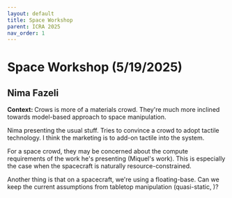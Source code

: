 ```yaml
---
layout: default
title: Space Workshop
parent: ICRA 2025
nav_order: 1
---
```


# Space Workshop (5/19/2025)

## Nima Fazeli

<b> Context: </b> Crows is more of a materials crowd. They're much more inclined towards model-based approach to space manipulation.

Nima presenting the usual stuff. Tries to convince a crowd to adopt tactile technology. I think the marketing is to add-on tactile into the system.

For a space crowd, they may be concerned about the compute requirements of the work he's presenting (Miquel's work). This is especially the case when the spacecraft is naturally resource-constrained. 

Another thing is that on a spacecraft, we're using a floating-base. Can we keep the current assumptions from tabletop manipulation (quasi-static, )?